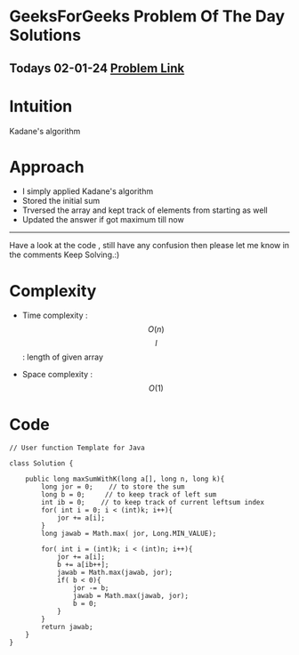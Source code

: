 # GeeksForGeeks Problem Of The Day Solutions

## Todays 02-01-24 [Problem Link](https://www.geeksforgeeks.org/problems/largest-sum-subarray-of-size-at-least-k3121/1)

# Intuition
<!-- Describe your first thoughts on how to solve this problem. -->
Kadane's algorithm

# Approach
<!-- Describe your approach to solving the problem. -->
- I simply applied Kadane's algorithm
- Stored the initial sum
- Trversed the array and kept track of elements from starting as well
- Updated the answer if got maximum till now
---
Have a look at the code , still have any confusion then please let me know in the comments
Keep Solving.:)

# Complexity
- Time complexity : $$O(n)$$
$$l$$ : length of given array
<!-- Add your time complexity here, e.g. $$O(n)$$ -->

- Space complexity : $$O(1)$$
<!-- Add your space complexity here, e.g. $$O(n)$$ -->

# Code
```
// User function Template for Java

class Solution {
    
    public long maxSumWithK(long a[], long n, long k){
        long jor = 0;    // to store the sum
        long b = 0;     // to keep track of left sum
        int ib = 0;    // to keep track of current leftsum index
        for( int i = 0; i < (int)k; i++){
            jor += a[i];
        }
        long jawab = Math.max( jor, Long.MIN_VALUE);
        
        for( int i = (int)k; i < (int)n; i++){
            jor += a[i];
            b += a[ib++];
            jawab = Math.max(jawab, jor);
            if( b < 0){
                jor -= b;
                jawab = Math.max(jawab, jor);
                b = 0;
            }
        }
        return jawab;
    }
}
```
